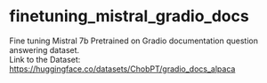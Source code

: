 # finetuning_mistral_gradio_docs
Fine tuning Mistral 7b Pretrained on Gradio documentation question answering dataset.<br/>
Link to the Dataset: https://huggingface.co/datasets/ChobPT/gradio_docs_alpaca

